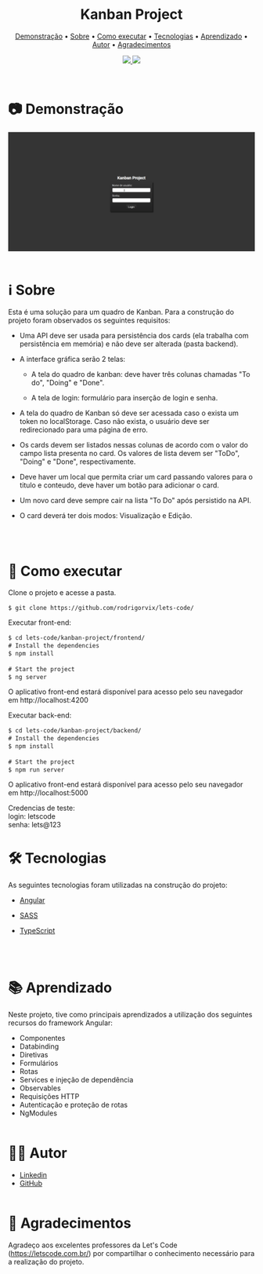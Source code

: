 <h1 align="center">
    Kanban Project
</h1>


<p align="center">
 <a href="#📷-demonstração">Demonstração</a> •
 <a href="#ℹ️-sobre">Sobre</a> • 
 <a href="#🚀-como-executar">Como executar</a> •  
 <a href="#🛠-tecnologias">Tecnologias</a> • 
 <a href="#📚-aprendizado">Aprendizado</a> • 
 <a href="#👨‍💻-autor">Autor</a> • 
 <a href="#👏-agradecimentos">Agradecimentos</a> 
</p>
<p align="center">

<a href="https://www.linkedin.com/in/rodrigovitoriense/">
<img src="https://img.shields.io/static/v1?label=DEVELOPER&message=RODRIGOVITORIENSE&color=7159c1&style=for-the-badge&logo="/>
</a>

<img src="https://img.shields.io/static/v1?label=LICENSE&message=MIT&color=7159c1&style=for-the-badge&logo="/>
</p><br>

# 📷 Demonstração

<img src="preview.gif">
<br><br>

# ℹ️ Sobre

Esta é uma solução para um quadro de Kanban. Para a construção do projeto foram observados os seguintes requisitos:

- Uma API deve ser usada para persistência dos cards (ela trabalha com persistência em memória) e não deve ser alterada (pasta backend).

- A interface gráfica serão 2 telas:

  - A tela do quadro de kanban: deve haver três colunas chamadas "To do", "Doing" e "Done".

  - A tela de login: formulário para inserção de login e senha.

- A tela do quadro de Kanban só deve ser acessada caso o exista um token no localStorage. Caso não exista, o usuário deve ser redirecionado para uma página de erro.

- Os cards devem ser listados nessas colunas de acordo com o valor do campo lista presenta no card. Os valores de lista devem ser "ToDo", "Doing" e "Done", respectivamente.

- Deve haver um local que permita criar um card passando valores para o titulo e conteudo, deve haver um botão para adicionar o card.

- Um novo card deve sempre cair na lista "To Do" após persistido na API.

- O card deverá ter dois modos: Visualização e Edição.

  <br><br>

# 🚀 Como executar

Clone o projeto e acesse a pasta.

```
$ git clone https://github.com/rodrigorvix/lets-code/

```

Executar front-end:

```
$ cd lets-code/kanban-project/frontend/
# Install the dependencies
$ npm install

# Start the project
$ ng server
```
O aplicativo front-end estará disponível para acesso pelo seu navegador em http://localhost:4200
<br>

Executar back-end:

```
$ cd lets-code/kanban-project/backend/
# Install the dependencies
$ npm install

# Start the project
$ npm run server
```
O aplicativo front-end estará disponível para acesso pelo seu navegador em http://localhost:5000

Credencias de teste: <br>
  login: letscode <br>
  senha: lets@123
 <br>

# 🛠 Tecnologias

As seguintes tecnologias foram utilizadas na construção do projeto:

- [Angular](https://angular.io/)
- [SASS](https://sass-lang.com/)
- [TypeScript](https://www.typescriptlang.org/)

  <br><br>

# 📚 Aprendizado

Neste projeto, tive como principais aprendizados a utilização dos seguintes recursos do framework Angular:

- Componentes
- Databinding
- Diretivas
- Formulários
- Rotas
- Services e injeção de dependência
- Observables
- Requisições HTTP
- Autenticação e proteção de rotas
- NgModules
  <br><br>

# 👨‍💻 Autor

- [Linkedin](https://www.linkedin.com/in/rodrigovitoriense/)
- [GitHub](https://github.com/rodrigorvix)
  <br><br>

# 👏 Agradecimentos

Agradeço aos excelentes professores da Let's Code (https://letscode.com.br/) por compartilhar o conhecimento necessário para a realização do projeto. 
